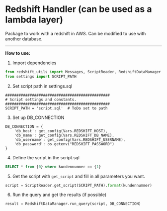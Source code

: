 <h1>Redshift Handler (can be used as a lambda layer)</h1>

Package to work with a redshift in AWS. Can be modified to use with another database.

<hr>

**How to use:**

1. Import dependencies
```py
from redshift_utils import Messages, ScriptReader, RedshiftDataManager
from settings import SCRIPT_PATH
```
2. Set script path in settings.sql
```
###############################################
# Script settings and constants.
###############################################
SCRIPT_PATH = 'script.sql'  # ToDo set to path

```
3. Set up DB_CONNECTION
```
DB_CONNECTION = {
    'db_host': get_config(Vars.REDSHIFT_HOST),
    'db_name': get_config(Vars.REDSHIFT_DB_NAME),
    'db_username': get_config(Vars.REDSHIFT_USERNAME),
    'db_password': os.getenv("REDSHIFT_PASSWORD")
}
```
4. Define the script in the script.sql
```sql
SELECT * from {0} where kundennummer == {1}
```
5. Get the script with ```get_script``` and fill in all parameters you want. 

```py
script = ScriptReader.get_script(SCRIPT_PATH).format(kundennummer)
```
6. Run the query and get the results (if possible)
```py
result = RedshiftDataManager.run_query(script, DB_CONNECTION)
```